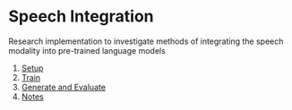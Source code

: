 # Speech Integration

Research implementation to investigate methods of integrating the speech modality into pre-trained language models

1. [Setup](/docs/0_Setup.md)
1. [Train](/docs/1_Train.md)
1. [Generate and Evaluate](docs/2_Generate_and_Evaluate.md)
1. [Notes](docs/9_Notes.md)

